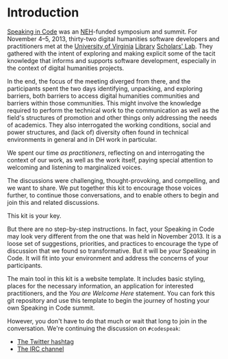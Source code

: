 
# Introduction

[Speaking in Code][codespeak] was an [NEH][neh]-funded symposium and summit.
For November 4–5, 2013, thirty-two digital humanities software developers and
practitioners met at the [University of Virginia][uva] [Library][uva-lib]
[Scholars' Lab][slab]. They gathered with the intent of exploring and making
explicit some of the tacit knowledge that informs and supports software
development, especially in the context of digital humanities projects.

In the end, the focus of the meeting diverged from there, and the participants
spent the two days identifying, unpacking, and exploring barriers, both
barriers to access digital humanities communities and barriers within those
communities. This might involve the knowledge required to perform the technical
work to the communication as well as the field's structures of promotion and
other things only addressing the needs of academics. They also interrogated the
working conditions, social and power structures, and (lack of) diversity often
found in technical environments in general and in DH work in particular.

We spent our time *as practitioners*, reflecting on and interrogating the
context of our work, as well as the work itself, paying special attention to
welcoming and listening to marginalized voices.

The discussions were challenging, thought-provoking, and compelling, and we
want to share. We put together this kit to encourage those voices further, to
continue those conversations, and to enable others to begin and join this and
related discussions.

This kit is your key.

But there are no step-by-step instructions. In fact, your Speaking in Code may
look very different from the one that was held in November 2013. It is a loose
set of suggestions, priorities, and practices to encourage the type of
discussion that we found so transformative. But it will be *your* Speaking in
Code. It will fit into your environment and address the concerns of your
participants.

The main tool in this kit is a website template. It includes basic styling,
places for the necessary information, an application for interested
practitioners, and the *You are Welcome Here* statement. You can fork this git
repository and use this template to begin the journey of hosting your own
Speaking in Code summit.

However, you don't have to do that much or wait that long to join in the
conversation. We're continuing the discussion on `#codespeak`:

* [The Twitter hashtag][twitter]
* [The IRC channel][irc]

[codespeak]: http://codespeak.scholarslab.org/
[neh]: http://www.neh.gov/divisions/odh
[slab]: http://www.scholarslab.org/
[uva]: http://www.virginia.edu/
[uva-lib]: http://www.library.virginia.edu/
[twitter]: https://twitter.com/search?q=%23codespeak
[irc]: http://webchat.freenode.net/?channels=%23codespeak&uio=d4
